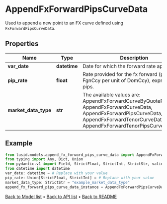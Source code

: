 # AppendFxForwardPipsCurveData

Used to append a new point to an FX curve defined using `FxForwardPipsCurveData`.
## Properties
Name | Type | Description | Notes
------------ | ------------- | ------------- | -------------
**var_date** | **datetime** | Date for which the forward rate applies. | 
**pip_rate** | **float** | Rate provided for the fx forward (price in FgnCcy per unit of DomCcy), expressed in pips. | 
**market_data_type** | **str** | The available values are: AppendFxForwardCurveByQuoteReference, AppendFxForwardCurveData, AppendFxForwardPipsCurveData, AppendFxForwardTenorCurveData, AppendFxForwardTenorPipsCurveData | 
## Example

```python
from lusid.models.append_fx_forward_pips_curve_data import AppendFxForwardPipsCurveData
from typing import Any, Dict, Union
from pydantic.v1 import Field, StrictFloat, StrictInt, StrictStr, validator
from datetime import datetime
var_date: datetime = # Replace with your value
pip_rate: Union[StrictFloat, StrictInt] = # Replace with your value
market_data_type: StrictStr = "example_market_data_type"
append_fx_forward_pips_curve_data_instance = AppendFxForwardPipsCurveData(var_date=var_date, pip_rate=pip_rate, market_data_type=market_data_type)

```

[Back to Model list](../README.md#documentation-for-models) &#8226; [Back to API list](../README.md#documentation-for-api-endpoints) &#8226; [Back to README](../README.md)

